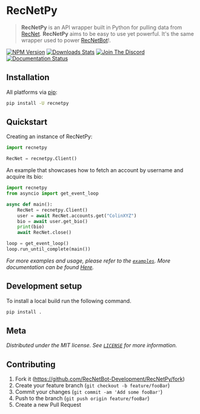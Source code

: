 # RecNetPy
> **RecNetPy** is an API wrapper built in Python for pulling data from [RecNet](https://rec.net/). **RecNetPy** aims to be easy to use yet powerful. It's the same wrapper used to power [RecNetBot](https://github.com/RecNetBot-Development/RecNetBot)!.

[![NPM Version][pip-image]][pip-url]
[![Downloads Stats][pip-downloads]][pip-url]
[![Join The Discord][discord]][discord-url]
[![Documentation Status][readthedocs]][readthedocs-url]

## Installation

All platforms via [pip][pip-url]:

```sh
pip install -U recnetpy
```

## Quickstart

Creating an instance of RecNetPy:
```py
import recnetpy

RecNet = recnetpy.Client()
```

An example that showcases how to fetch an account by username and acquire its bio:
```py
import recnetpy
from asyncio import get_event_loop

async def main():
    RecNet = recnetpy.Client()
    user = await RecNet.accounts.get("ColinXYZ")
    bio = await user.get_bio()
    print(bio)
    await RecNet.close()

loop = get_event_loop()
loop.run_until_complete(main())
```

_For more examples and usage, please refer to the [``examples``][examples-url]. More documentation can be found [Here][documentation]._

## Development setup

To install a local build run the following command.

```sh
pip install .
```

## Meta

_Distributed under the MIT license. See [``LICENSE``][license] for more information._


## Contributing

1. Fork it (<https://github.com/RecNetBot-Development/RecNetPy/fork>)
2. Create your feature branch (`git checkout -b feature/fooBar`)
3. Commit your changes (`git commit -am 'Add some fooBar'`)
4. Push to the branch (`git push origin feature/fooBar`)
5. Create a new Pull Request

<!-- Markdown link & img dfn's -->
[pip-image]: https://img.shields.io/pypi/v/recnetpy?style=flat-square
[pip-url]: https://pypi.org/project/recnetpy/
[pip-downloads]: https://img.shields.io/pypi/dm/recnetpy?style=flat-square
[discord]: https://img.shields.io/discord/745219512529584195?style=flat-square
[discord-url]: https://discord.gg/GPVdhMa2zK
[documentation]: https://recnetpy.readthedocs.io/en/latest/index.html
[readthedocs]: https://readthedocs.org/projects/recnetpy/badge/?version=latest
[readthedocs-url]: https://recnetpy.readthedocs.io/en/latest/?badge=latest
[pip-url]: https://pypi.org/project/pip/
[examples-url]: https://github.com/RecNetBot-Development/RecNetPy/tree/main/examples
[license]: https://github.com/RecNetBot-Development/RecNetPy/blob/main/LICENSE